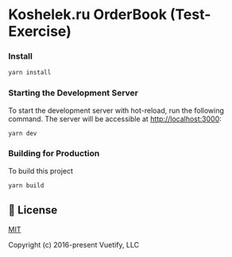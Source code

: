 # Koshelek.ru OrderBook (Test-Exercise)

### Install


```bash
yarn install
```

### Starting the Development Server

To start the development server with hot-reload, run the following command. The server will be accessible at [http://localhost:3000](http://localhost:3000):

```bash
yarn dev
```


### Building for Production

To build this project

```bash
yarn build
```

## 📑 License
[MIT](http://opensource.org/licenses/MIT)

Copyright (c) 2016-present Vuetify, LLC
